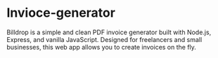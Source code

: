 # Invioce-generator
Billdrop is a simple and clean PDF invoice generator built with Node.js, Express, and vanilla JavaScript. Designed for freelancers and small businesses, this web app allows you to create invoices on the fly.
